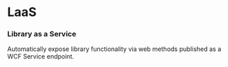 # LaaS
### Library as a Service

Automatically expose library functionality via web methods published as a WCF Service endpoint.
